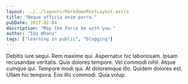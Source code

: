 ```yaml
---
layout: ../../layouts/MarkdownPostLayout.astro
title: "Neque officia enim porro."
pubDate: 2017-02-04
description: "May the Force be with you."
author: "Ida Whana"
tags: ["learning in public", "blogging"]
---
```


Debitis iure sequi. Rem maxime qui. Aspernatur hic laboriosam. Ipsam recusandae veritatis. Quis dolores tempore. Vel commodi nihil. Atque cumque qui. Tempore modi qui. At doloremque illo. Quidem dolores est. Ullam hic tempora. Eos illo commodi. Quia volup.

